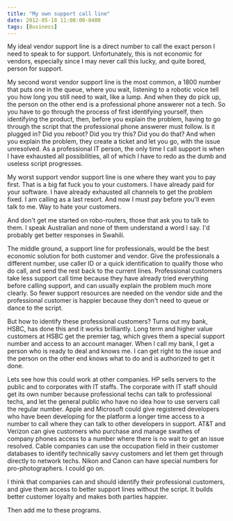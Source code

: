 ```yaml
---
title: "My own support call line"
date: 2012-05-18 11:08:00-0400
tags: [Business]
---
```


My ideal vendor support line is a direct number to call the exact person I need to speak to for support. Unfortunately, this is not economic for vendors, especially since I may never call this lucky, and quite bored, person for support.

My second worst vendor support line is the most common, a 1800 number that puts one in the queue, where you wait, listening to a robotic voice tell you how long you still need to wait, like a lump. And when they do pick up, the person on the other end is a professional phone answerer not a tech. So you have to go through the process of first identifying yourself, then identifying the product, then, before you explain the problem, having to go through the script that the professional phone answerer must follow. Is it plugged in? Did you reboot? Did you try this? Did you do that? And when you explain the problem, they create a ticket and let you go, with the issue unresolved. As a professional IT person, the only time I call support is when I have exhausted all possibilities, all of which I have to redo as the dumb and useless script progresses.

My worst support vendor support line is one where they want you to pay first. That is a big fat fuck you to your customers. I have already paid for your software. I have already exhausted all channels to get the problem fixed. I am calling as a last resort. And now I must pay before you'll even talk to me. Way to hate your customers.

And don't get me started on robo-routers, those that ask you to talk to them. I speak Australian and none of them understand a word I say. I'd probably get better responses in Swahili.

The middle ground, a support line for professionals, would be the best economic solution for both customer and vendor. Give the professionals a different number, use caller ID or a quick identification to qualify those who do call, and send the rest back to the current lines. Professional customers take less support call time because they have already tried everything before calling support, and can usually explain the problem much more clearly. So fewer support resources are needed on the vendor side and the professional customer is happier because they don't need to queue or dance to the script.

But how to identify these professional customers? Turns out my bank, HSBC, has done this and it works brilliantly. Long term and higher value customers at HSBC get the premier tag, which gives them a special support number and access to an account manager. When I call my bank, I get a person who is ready to deal and knows me. I can get right to the issue and the person on the other end knows what to do and is authorized to get it done.

Lets see how this could work at other companies. HP sells servers to the public and to corporates with IT staffs. The corporate with IT staff should get its own number because professional techs can talk to professional techs, and let the general public who have no idea how to use servers call the regular number. Apple and Microsoft could give registered developers who have been developing for the platform a longer time access to a number to call where they can talk to other developers in support. AT&T and Verizon can give customers who purchase and manage swathes of company phones access to a number where there is no wait to get an issue resolved. Cable companies can use the occupation field in their customer databases to identify technically savvy customers and let them get through directly to network techs. Nikon and Canon can have special numbers for pro-photographers. I could go on.

I think that companies can and should identify their professional customers, and give them access to better support lines without the script. It builds better customer loyalty and makes both parties happier.

Then add me to these programs.

